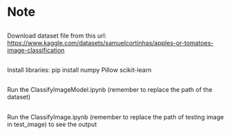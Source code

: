 # Note
## 
Download dataset file from this url: https://www.kaggle.com/datasets/samuelcortinhas/apples-or-tomatoes-image-classification
## 
Install libraries: pip install numpy Pillow scikit-learn
## 
Run the ClassifyImageModel.ipynb (remember to replace the path of the dataset)
## 
Run the ClassifyImage.ipynb (remember to replace the path of testing image in test_image) to see the output
